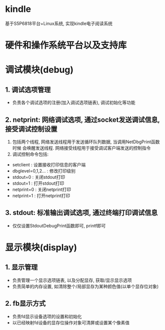 # kindle
基于S5P6818平台+Linux系统, 实现kindle电子阅读系统

# 硬件和操作系统平台以及支持库


# 调试模块(debug)
## 1. 调试选项管理
* 负责各个调试选项的注册(加入调试选项链表), 调试初始化等功能

## 2. netprint: 网络调试选项, 通过socket发送调试信息, 接受调试控制设置
1. 包括两个线程, 网络发送线程用于发送循环队列数据, 当调用NetDbgPrint函数时候
    会唤醒发送线程. 网络接受线程用于接受调试客户端发送的控制指令
2. 调试控制命令包括:
* setclient            : 设置接收打印信息的客户端
* dbglevel=0,1,2...    : 修改打印级别
* stdout=0             : 关闭stdout打印
* stdout=1             : 打开stdout打印
* netprint=0           : 关闭netprint打印
* netprint=1           : 打开netprint打印

## 3. stdout: 标准输出调试选项, 通过终端打印调试信息
* 仅仅设置StdoutDebugPrint函数即可, printf即可


# 显示模块(display)
## 1. 显示管理
* 负责管理一个显示选项链表, 以及分配显存, 获取/显示显示选项
* 负责简单的内存设置, 如清除整个/局部显存为某种颜色值(以单个显存位对象)

## 2. fb显示方式
* 负责fd显示设备选项的设置和初始化
* 以已经映射fd设备的显存位操作对象可清屏或设置某个像素值


